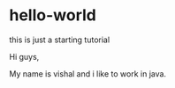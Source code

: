 # hello-world
this is just a starting tutorial

Hi guys,

My name is vishal and i like to work in java.
